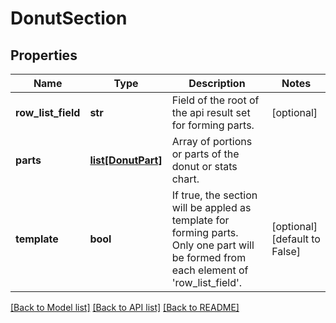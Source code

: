 # DonutSection

## Properties
Name | Type | Description | Notes
------------ | ------------- | ------------- | -------------
**row_list_field** | **str** | Field of the root of the api result set for forming parts. | [optional] 
**parts** | [**list[DonutPart]**](DonutPart.md) | Array of portions or parts of the donut or stats chart. | 
**template** | **bool** | If true, the section will be appled as template for forming parts. Only one part will be formed from each element of &#x27;row_list_field&#x27;. | [optional] [default to False]

[[Back to Model list]](../README.md#documentation-for-models) [[Back to API list]](../README.md#documentation-for-api-endpoints) [[Back to README]](../README.md)

